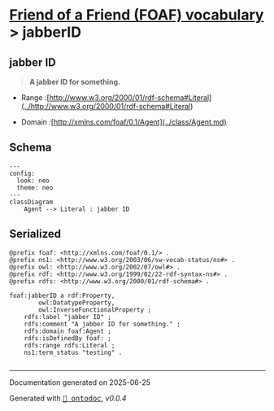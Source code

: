 # [Friend of a Friend (FOAF) vocabulary](../homepage.md) > jabberID
<a name="jabberID"></a>
## jabber ID

> **A jabber ID for something.**


- Range :[http://www.w3.org/2000/01/rdf-schema#Literal](../<http://www.w3.org/2000/01/rdf-schema#Literal>)

- Domain :[http://xmlns.com/foaf/0.1/Agent](../class/Agent.md)

## Schema

```mermaid
---
config:
  look: neo
  theme: neo
---
classDiagram
    Agent --> Literal : jabber ID
```

## Serialized

```ttl
@prefix foaf: <http://xmlns.com/foaf/0.1/> .
@prefix ns1: <http://www.w3.org/2003/06/sw-vocab-status/ns#> .
@prefix owl: <http://www.w3.org/2002/07/owl#> .
@prefix rdf: <http://www.w3.org/1999/02/22-rdf-syntax-ns#> .
@prefix rdfs: <http://www.w3.org/2000/01/rdf-schema#> .

foaf:jabberID a rdf:Property,
        owl:DatatypeProperty,
        owl:InverseFunctionalProperty ;
    rdfs:label "jabber ID" ;
    rdfs:comment "A jabber ID for something." ;
    rdfs:domain foaf:Agent ;
    rdfs:isDefinedBy foaf: ;
    rdfs:range rdfs:Literal ;
    ns1:term_status "testing" .


```

---

Documentation generated on 2025-06-25

Generated with <kbd>[📑 ontodoc](https://github.com/StephaneBranly/ontodoc)</kbd>, *v0.0.4*